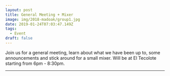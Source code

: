```yaml
---
layout: post
title: General Meeting + Mixer
image: img/2018-madoak/group1.jpg
date: 2019-01-24T07:03:47.149Z
tags: 
  - Event
draft: false
---
```


Join us for a general meeting, learn about what we have been up to, some announcements and stick around for a small mixer. Will be at El Tecolote starting from 6pm - 8:30pm.

---
